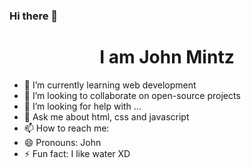 ### Hi there 👋

<h1 align="center">I am John Mintz</h1>

- 🌱 I’m currently learning web development
- 👯 I’m looking to collaborate on open-source projects
- 🤔 I’m looking for help with ...
- 💬 Ask me about html, css and javascript
- 📫 How to reach me: 
- 😄 Pronouns: John
- ⚡ Fun fact: I like water XD

